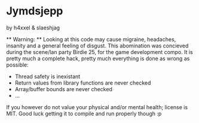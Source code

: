 # Jymdsjepp
by h4xxel & slaeshjag

** Warning: ** Looking at this code may cause migraine, headaches, insanity and a general feeling of disgust.
This abomination was concieved during the scene/lan party Birdie 25, for the game development compo.
It is pretty much a complete hack, pretty much everything is done as wrong as possible:

 - Thread safety is inexistant
 - Return values from library functions are never checked
 - Array/buffer bounds are never checked
 - ...

If you however do not value your physical and/or mental health; license is MIT.
Good luck getting it to compile and run properly though :p
